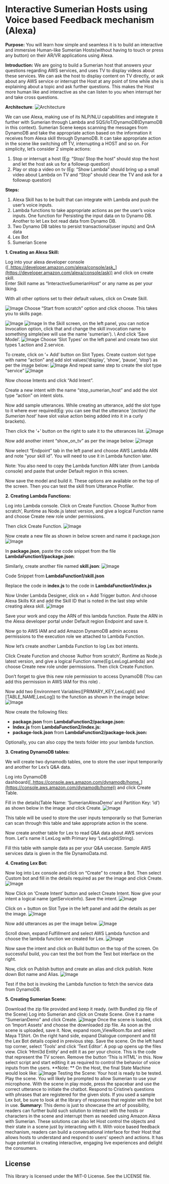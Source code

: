 # **Interactive Sumerian Hosts using Voice based Feedback mechanism (****Alexa****)**

**Purpose:**
You will learn how simple and seamless it is to build an interactive and immersive Human-like Sumerian Hosts(without having to touch or press any button) on their AR/VR applications using Alexa. 


**Introduction:**
We are going to build a Sumerian host that answers your questions regarding AWS services, and uses TV to display videos about these services.  We can ask the host to display content on TV directly, or ask about any AWS service or interrupt the Host at any point of time while she is explaining about a topic and ask further questions. This makes the Host more human like and interactive as she can listen to you when interrupt her and take cross questions. 

**Architecture**:
![Architecture](images/1arch.png)

We can use Alexa, making use of its NLP/NLU capabilities and integrate it further with Sumerian through Lambda and SQS/IoT/DynamoDB(DynamoDB in this context).
Sumerian Scene keeps scanning the messages from DynamoDB and take the appropriate action based on the information it receives from Alexa skill through DynamoDB.
It can take appropriate action in the scene like switching off TV, interrupting a HOST and so on.
For simplicity, let’s consider 2 simple actions:
1. Stop or interrupt a host (Eg: “Stop/ Stop the host” should stop the host and let the host ask us for a followup question)
2. Play or stop a video on tv (Eg: “Show Lambda” should bring up a small video about Lambda on TV and “Stop” should clear the TV and ask for a followup question)

**Steps:**

1. Alexa Skill has to be built that can integrate with Lambda and push the user’s voice inputs.
2. Lambda functions to take appropriate actions as per the user’s voice inputs. One function for Persisting the input data on to Dynamo DB. Another to let Lex bot read data from Dynamo DB.
3. Two Dynamo DB tables to persist transactional(user inputs) and QnA data
4. Lex Bot
5. Sumerian Scene


**1. Creating an Alexa Skill:**

Log into your alexa developer console ([_https://developer.amazon.com/alexa/console/ask_](https://developer.amazon.com/alexa/console/ask)) and click on create skill.  
Enter Skill name as “InteractiveSumerianHost” or any name as per your liking. 

With all other options set to their default values, click on Create Skill. 

![Image](images/2.png)
Choose “Start from scratch” option and click choose. This takes you to skills page. 

![Image](images/3.png)
![Image](images/4.png)
In the Skill screen, on the left panel, you can notice Invocation option, click that and change the skill invocation name to something simple(we will use the name 'sumerian'). \ And click ‘Save Model’.
![Image](images/5.png)
Choose ‘Slot Types’ on the left panel and create two slot types 1.action and 2.service. 

To create, click on ‘+ Add’ button on Slot Types. Create custom slot type with name “action” and add slot values(‘display’, ‘show’, ‘pause’, ‘stop’) as per the image below:
![Image](images/6.png)
And repeat same step to create the slot type “service”
![Image](images/7.png) 

Now choose Intents and click “Add Intent”.
 
Create a new intent with the name “stop_sumerian_host” and add the slot type “action” on intent slots.
 
Now add sample utterances. While creating an utterance, add the slot type to it where ever required(Eg: you can see that the utterance ‘*{action} the Sumerian host*’ have slot value action being added into it in a curly brackets).
 
Then click the ‘+’ button on the right to sate it to the utterances list.
![Image](images/8.png)

Now add another intent “show_on_tv” as per the image below:
![Image](images/9.png)

Now select “Endpoint” tab in the left panel and choose AWS Lambda ARN and note “your skill id”. You will need to use it in Lambda function later.

Note: You also need to copy the Lambda function ARN later (from Lambda console) and paste that under Default region in this screen.


Now save the model and build it. These options are available on the top of the screen. Then you can test the skill from Utterance Profiler.

**2. Creating Lambda Functions:**

Log into Lambda console. Click on Create Function. Choose ‘Author from scratch’, Runtime as Node.js latest version, and give a logical Function name and choose Create new role under permissions. 

Then click Create Function.
![Image](images/10.png)

Now create a new file as shown in below screen and name it package.json
![Image](images/11.png)

In **package.json**, paste the code snippet from the file **LambdaFunction1/package.json**:

Similarly, create another file named **skill.json**:
![Image](images/12.png)

Code Snippet from **LambdaFunction1/skill.json**

Replace the code in **index.js** to the code in **LambdaFunction1/index.js**

Now Under Lambda Designer, click on + Add Trigger button. And choose Alexa Skills Kit and add the Skill ID that is noted in the last step while creating alexa skill.
![Image](images/13.png)

Save your work and copy the ARN of this lambda function. Paste the ARN in the Alexa developer portal under Default region Endpoint and save it.

Now go to AWS IAM and add Amazon DynamoDB admin access permissions to the execution role we attached to Lambda Function.

Now let’s create another Lambda Function to log Lex bot intents.

Click Create Function and choose ‘Author from scratch’, Runtime as Node.js latest version, and give a logical Function name(Eg:LexLogLambda) and choose Create new role under permissions. Then click Create Function. 

Don’t forget to give this new role permission to access DynamoDB (You can add this permission in AWS IAM for this role) .

Now add two Environment Variables([PRIMARY_KEY,LexLogId] and [TABLE_NAME,LexLog]) to the function as shown in the image below:
![Image](images/14.png)

Now create the following files:
* **package.json** from **LambdaFunction2/package.json:**
* **Index.js** from **LambdaFunction2/index.js:**
* **package-lock.json** from **LambdaFunction2/package-lock.json:**

Optionally, you can also copy the tests folder into your lambda function.

**3. Creating DynamoDB tables:**

We will create two dynamodb tables, one to store the user input temporarily and another for Lex’s Q&A data.

Log into DynamoDB dashboard([_https://console.aws.amazon.com/dynamodb/home_](https://console.aws.amazon.com/dynamodb/home)) and click Create Table. 

Fill in the details(Table Name: ‘SumerianAlexaDemo’ and Partition Key: ‘id’) as shown below in the image and click Create.
![Image](images/15.png)

This table will be used to store the user inputs temporarily so that Sumerian can scan through this table and take appropriate action in the scene.

Now create another table for Lex to read Q&A data about AWS services from. Let's name it LexLog with Primary key ‘LexLogId(String).

Fill this table with sample data as per your Q&A usecase. Sample AWS services data is given in the file DynamoData.md.

**4. Creating Lex Bot:**

Now log into Lex console and click on “Create” to create a Bot. Then select Custom bot and fill in the details required as per the image and click Create.
![Image](images/16.png)

Now Click on ‘Create Intent’ button and select Create Intent. Now give your intent a logical name (getServiceInfo). Save the intent.
![Image](images/17.png)

Click on + button on Slot Type in the left panel and add the details as per the image.
![Image](images/18.png)

Now add utterances as per the image below.
![Image](images/19.png)

Scroll down, expand Fulfillment and select AWS Lambda function and choose the lambda function we created for Lex.
![Image](images/20.png)

Now save the intent and click on Build button on the top of the screen. On successful build, you can test the bot from the Test bot interface on the right.

Now, click on Publish button and create an alias and click publish. Note down Bot name and Alias.
![Image](images/21.png)

Test if the bot is invoking the Lambda function to fetch the service data from DynamoDB.

**5. Creating Sumerian Scene:**

Download the zip file provided and keep it ready. (with Bundled zip file of the Scene)
Log into Sumerian and click on Create Scene. Give it a name “SumerianDemo” and click Create.
![Image](images/22.png)
Once the scene is loaded, click on ‘Import Assets’ and choose the downloaded zip file. As soon as the scene is uploaded, save it.
Now, expand room_ViewRoom.fbx and select Maya TShirt. On the right hand side, expand Dialogue component and fill the Lex Bot details copied in previous step. Save the scene.
On the left hand top corner, select ‘Tools’ and click ‘Text Editor’. A pop up opens up the files view. Click ‘Html3d Entity’ and edit it as per your choice. This is the code that represent the TV screen. Remove the button ‘This is HTML’ in this.
Now select script and start editing it as required to control the behavior of voice inputs from the users.
**Note: **
On the Host, the final State Machine would look like:
![Image](images/23.png)
Testing the Scene:
Your host is ready to be tested. Play the scene. You will likely be prompted to allow Sumerian to use your microphone. With the scene in play mode, press the spacebar and use the correct utterance to initiate the chatbot. Respond to Cristine’s questions with phrases that are registered for the given slots. If you used a sample Lex bot, be sure to look at the library of responses that register with the bot in use.
**Summary:**
This demo is just to showcase the art of possibility, readers can further build such solution to interact with the hosts or characters in the scene and interrupt them as needed using Amazon Alexa with Sumerian. These solutions can also let Host control the objects and their state in a scene just by interacting with it.
With voice based feedback mechanism, readers can build a conversational interface for their Host that allows hosts to understand and respond to users’ speech and actions. It has huge potential in creating interactive, engaging live experiences and delight the consumers.


## License

This library is licensed under the MIT-0 License. See the LICENSE file.

